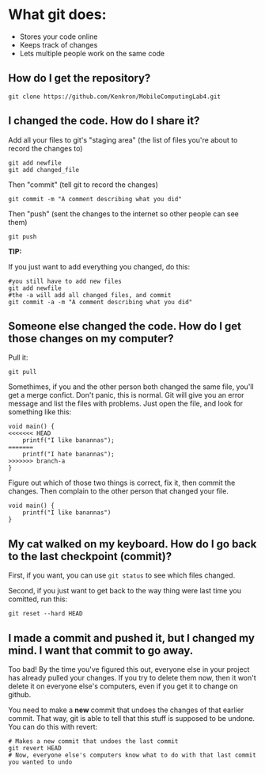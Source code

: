 What git does:
==============

* Stores your code online
* Keeps track of changes
* Lets multiple people work on the same code

How do I get the repository?
----------------------------

```
git clone https://github.com/Kenkron/MobileComputingLab4.git
```

I changed the code.  How do I share it?
---------------------------------------

Add all your files to git's "staging area" (the list of files you're about to record the changes to)

```
git add newfile
git add changed_file
```

Then "commit" (tell git to record the changes)

```
git commit -m "A comment describing what you did"
```

Then "push" (sent the changes to the internet so other people can see them)

```
git push
```

**TIP:**

If you just want to add everything you changed, do this:

```
#you still have to add new files
git add newfile
#the -a will add all changed files, and commit
git commit -a -m "A comment describing what you did"
```

Someone else changed the code.  How do I get those changes on my computer?
--------------------------------------------------------------------------

Pull it:

```
git pull
```

Somethimes, if you and the other person both changed the same file, you'll get a merge confict. Don't panic, this is normal. Git will give you an error message and list the files with problems. Just open the file, and look for something like this:


```
void main() {
<<<<<<< HEAD
	printf("I like banannas");
=======
	printf("I hate banannas");
>>>>>>> branch-a
}
```

Figure out which of those two things is correct, fix it, then commit the changes.  Then complain to the other person that changed your file.

```
void main() {
	printf("I like banannas")
}
```

My cat walked on my keyboard. How do I go back to the last checkpoint (commit)?
-------------------------------------------------------------------------------

First, if you want, you can use `git status` to see which files changed.

Second, if you just want to get back to the way thing were last time you comitted, run this:

```
git reset --hard HEAD
```

I made a commit and pushed it, but I changed my mind. I want that commit to go away.
------------------------------------------------------------------------------------

Too bad! By the time you've figured this out, everyone else in your project has already pulled your changes.  If you try to delete them now, then it won't delete it on everyone else's computers, even if you get it to change on github.

You need to make a **new** commit that undoes the changes of that earlier commit.  That way, git is able to tell that this stuff is supposed to be undone.  You can do this with revert:

```
# Makes a new commit that undoes the last commit
git revert HEAD
# Now, everyone else's computers know what to do with that last commit you wanted to undo
```
